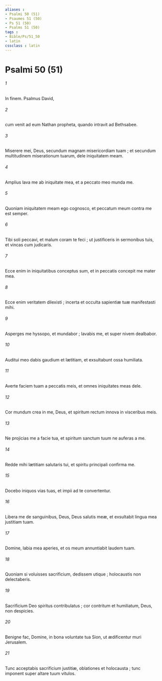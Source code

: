 ```yaml
---
aliases : 
- Psalmi 50 (51)
- Psaumes 51 (50)
- Ps 51 (50)
- Psalms 51 (50)
tags : 
- Bible/Ps/51_50
- latin
cssclass : latin
---
```


# Psalmi 50 (51)

###### 1
In finem. Psalmus David,
###### 2
cum venit ad eum Nathan propheta, quando intravit ad Bethsabee.
###### 3
Miserere mei, Deus, secundum magnam misericordiam tuam ; et secundum multitudinem miserationum tuarum, dele iniquitatem meam.
###### 4
Amplius lava me ab iniquitate mea, et a peccato meo munda me.
###### 5
Quoniam iniquitatem meam ego cognosco, et peccatum meum contra me est semper.
###### 6
Tibi soli peccavi, et malum coram te feci ; ut justificeris in sermonibus tuis, et vincas cum judicaris.
###### 7
Ecce enim in iniquitatibus conceptus sum, et in peccatis concepit me mater mea.
###### 8
Ecce enim veritatem dilexisti ; incerta et occulta sapientiæ tuæ manifestasti mihi.
###### 9
Asperges me hyssopo, et mundabor ; lavabis me, et super nivem dealbabor.
###### 10
Auditui meo dabis gaudium et lætitiam, et exsultabunt ossa humiliata.
###### 11
Averte faciem tuam a peccatis meis, et omnes iniquitates meas dele.
###### 12
Cor mundum crea in me, Deus, et spiritum rectum innova in visceribus meis.
###### 13
Ne projicias me a facie tua, et spiritum sanctum tuum ne auferas a me.
###### 14
Redde mihi lætitiam salutaris tui, et spiritu principali confirma me.
###### 15
Docebo iniquos vias tuas, et impii ad te convertentur.
###### 16
Libera me de sanguinibus, Deus, Deus salutis meæ, et exsultabit lingua mea justitiam tuam.
###### 17
Domine, labia mea aperies, et os meum annuntiabit laudem tuam.
###### 18
Quoniam si voluisses sacrificium, dedissem utique ; holocaustis non delectaberis.
###### 19
Sacrificium Deo spiritus contribulatus ; cor contritum et humiliatum, Deus, non despicies.
###### 20
Benigne fac, Domine, in bona voluntate tua Sion, ut ædificentur muri Jerusalem.
###### 21
Tunc acceptabis sacrificium justitiæ, oblationes et holocausta ; tunc imponent super altare tuum vitulos.
